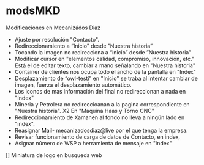 # modsMKD
Modificaciones en Mecanizádos Diaz

- Ajuste por resolución "Contacto".
- Redireccionamiento a “Inicio” desde ”Nuestra historia”
- Tocando la imagen no redirecciona a “inicio” desde ”Nuestra historia”
- Modificar cursor en "elementos calidad, compromiso, innovación, etc." Está el de editar texto, cambiar a mano señalando en "Nuestra historia"
- Container de clientes nos ocupa todo el ancho de la pantalla en "Index"
- Desplazamiento de “owl-testi” en "Inicio" se traba al intentar cambiar de imagen, fuerza el desplazamiento automático.
- Los iconos de mas información del final no redireccionan a nada en "Index"
- Mineria y Petrolera no redireccioanan a la pagina correspondiente en "Nuestra historia". X2 En "Maquina Haas y Torno CNC"
- Redireccionamiento de Xamanen al fondo no lleva a ningún lado en "index".
- Reasignar Mail- mecanizadosdiaz@live por el que tenga la empresa.
- Revisar funcionamiento de carga de datos de Contacto, en index, 
- Asignar número de WSP a herramienta de mensaje en "index"
  
[] Miniatura de logo en busqueda web
